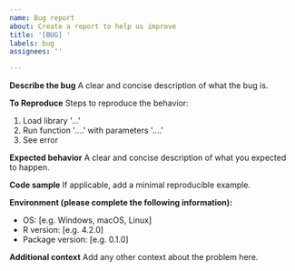 ```yaml
---
name: Bug report
about: Create a report to help us improve
title: '[BUG] '
labels: bug
assignees: ''

---
```


**Describe the bug**
A clear and concise description of what the bug is.

**To Reproduce**
Steps to reproduce the behavior:
1. Load library '...'
2. Run function '....' with parameters '....'
3. See error

**Expected behavior**
A clear and concise description of what you expected to happen.

**Code sample**
If applicable, add a minimal reproducible example.

**Environment (please complete the following information):**
 - OS: [e.g. Windows, macOS, Linux]
 - R version: [e.g. 4.2.0]
 - Package version: [e.g. 0.1.0]

**Additional context**
Add any other context about the problem here.
